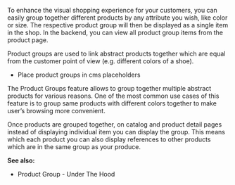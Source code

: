 To enhance the visual shopping experience for your customers, you can easily group together different products by any attribute you wish, like color or size. The respective product group will then be displayed as a single item in the shop. In the backend, you can view all product group items from the product page.

Product groups are used to link abstract products together which are equal from the customer point of view (e.g. different colors of a shoe).

* Place product groups in cms placeholders

The Product Groups feature allows to group together multiple abstract products for various reasons. One of the most common use cases of this feature is to group same products with different colors together to make user’s browsing more convenient.

Once products are grouped together, on catalog and product detail pages instead of displaying individual item you can display the group. This means which each product you can also display references to other products which are in the same group as your produce.

 

**See also:**

* Product Group - Under The Hood